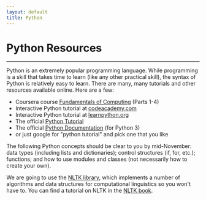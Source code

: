 ```yaml
---
layout: default
title: Python
---
```


# Python Resources
---------

Python is an extremely popular programming language. While programming
is a skill that takes time to learn (like any other practical skill),
the syntax of Python is relatively easy to learn. There are many, many
tutorials and other resources available online. Here are a few:

 * Coursera course
   [Fundamentals of Computing](https://www.coursera.org/specializations/computer-fundamentals)
   (Parts 1-4)
 * Interactive Python tutorial at
   [codeacademy.com](https://www.codecademy.com/learn/python)
 * Interactive Python tutorial at
   [learnpython.org](http://www.learnpython.org/en/Welcome)
 * The official
   [Python Tutorial](https://docs.python.org/3/tutorial/index.html)
 * The official [Python Documentation](https://docs.python.org/3/)
   (for Python 3)
 * or just google for "python tutorial" and pick one that you like

The following Python concepts should be clear to you by mid-November:
data types (including lists and dictionaries); control structures (if,
for, etc.); functions; and how to use modules and classes (not
necessarily how to create your own).

We are going to use the [NLTK library](http://www.nltk.org/), which
implements a number of algorithms and data structures for
computational linguistics so you won't have to. You can find a
tutorial on NLTK in the [NLTK book](http://www.nltk.org/book/).

